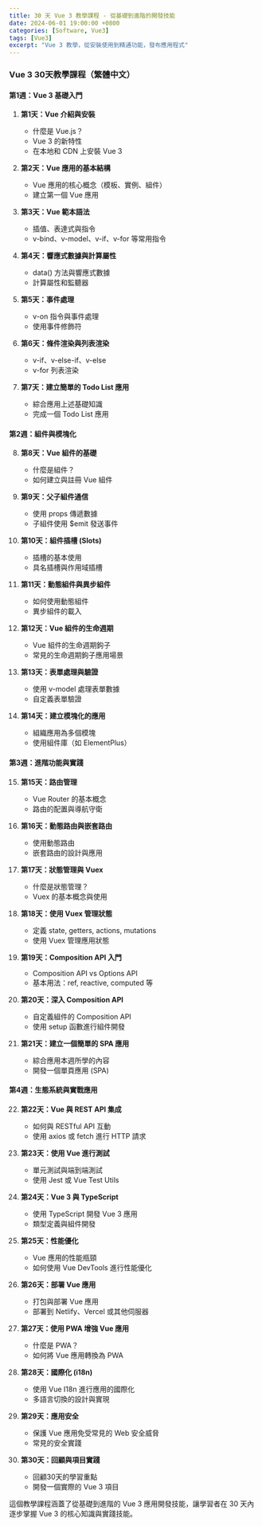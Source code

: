 ```yaml
---
title: 30 天 Vue 3 教學課程 - 從基礎到進階的開發技能
date: 2024-06-01 19:00:00 +0800
categories: [Software, Vue3]
tags: [Vue3] 
excerpt: "Vue 3 教學，從安裝使用到精通功能，發布應用程式"
---
```


### Vue 3 30天教學課程（繁體中文）

#### 第1週：Vue 3 基礎入門
1. **第1天：Vue 介紹與安裝**
   - 什麼是 Vue.js？
   - Vue 3 的新特性
   - 在本地和 CDN 上安裝 Vue 3

2. **第2天：Vue 應用的基本結構**
   - Vue 應用的核心概念（模板、實例、組件）
   - 建立第一個 Vue 應用

3. **第3天：Vue 範本語法**
   - 插值、表達式與指令
   - v-bind、v-model、v-if、v-for 等常用指令

4. **第4天：響應式數據與計算屬性**
   - data() 方法與響應式數據
   - 計算屬性和監聽器

5. **第5天：事件處理**
   - v-on 指令與事件處理
   - 使用事件修飾符

6. **第6天：條件渲染與列表渲染**
   - v-if、v-else-if、v-else
   - v-for 列表渲染

7. **第7天：建立簡單的 Todo List 應用**
   - 綜合應用上述基礎知識
   - 完成一個 Todo List 應用

#### 第2週：組件與模塊化
8. **第8天：Vue 組件的基礎**
   - 什麼是組件？
   - 如何建立與註冊 Vue 組件

9. **第9天：父子組件通信**
   - 使用 props 傳遞數據
   - 子組件使用 $emit 發送事件

10. **第10天：組件插槽 (Slots)**
    - 插槽的基本使用
    - 具名插槽與作用域插槽

11. **第11天：動態組件與異步組件**
    - 如何使用動態組件
    - 異步組件的載入

12. **第12天：Vue 組件的生命週期**
    - Vue 組件的生命週期鉤子
    - 常見的生命週期鉤子應用場景

13. **第13天：表單處理與驗證**
    - 使用 v-model 處理表單數據
    - 自定義表單驗證

14. **第14天：建立模塊化的應用**
    - 組織應用為多個模塊
    - 使用組件庫（如 ElementPlus）

#### 第3週：進階功能與實踐
15. **第15天：路由管理**
    - Vue Router 的基本概念
    - 路由的配置與導航守衛

16. **第16天：動態路由與嵌套路由**
    - 使用動態路由
    - 嵌套路由的設計與應用

17. **第17天：狀態管理與 Vuex**
    - 什麼是狀態管理？
    - Vuex 的基本概念與使用

18. **第18天：使用 Vuex 管理狀態**
    - 定義 state, getters, actions, mutations
    - 使用 Vuex 管理應用狀態

19. **第19天：Composition API 入門**
    - Composition API vs Options API
    - 基本用法：ref, reactive, computed 等

20. **第20天：深入 Composition API**
    - 自定義組件的 Composition API
    - 使用 setup 函數進行組件開發

21. **第21天：建立一個簡單的 SPA 應用**
    - 綜合應用本週所學的內容
    - 開發一個單頁應用 (SPA)

#### 第4週：生態系統與實戰應用
22. **第22天：Vue 與 REST API 集成**
    - 如何與 RESTful API 互動
    - 使用 axios 或 fetch 進行 HTTP 請求

23. **第23天：使用 Vue 進行測試**
    - 單元測試與端到端測試
    - 使用 Jest 或 Vue Test Utils

24. **第24天：Vue 3 與 TypeScript**
    - 使用 TypeScript 開發 Vue 3 應用
    - 類型定義與組件開發

25. **第25天：性能優化**
    - Vue 應用的性能瓶頸
    - 如何使用 Vue DevTools 進行性能優化

26. **第26天：部署 Vue 應用**
    - 打包與部署 Vue 應用
    - 部署到 Netlify、Vercel 或其他伺服器

27. **第27天：使用 PWA 增強 Vue 應用**
    - 什麼是 PWA？
    - 如何將 Vue 應用轉換為 PWA

28. **第28天：國際化 (i18n)**
    - 使用 Vue I18n 進行應用的國際化
    - 多語言切換的設計與實現

29. **第29天：應用安全**
    - 保護 Vue 應用免受常見的 Web 安全威脅
    - 常見的安全實踐

30. **第30天：回顧與項目實踐**
    - 回顧30天的學習重點
    - 開發一個實際的 Vue 3 項目

這個教學課程涵蓋了從基礎到進階的 Vue 3 應用開發技能，讓學習者在 30 天內逐步掌握 Vue 3 的核心知識與實踐技能。
